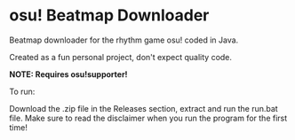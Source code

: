 # osu! Beatmap Downloader
Beatmap downloader for the rhythm game osu! coded in Java.

Created as a fun personal project, don't expect quality code.

**NOTE: Requires osu!supporter!**

To run:

Download the .zip file in the Releases section, extract and run the run.bat file.
Make sure to read the disclaimer when you run the program for the first time!
